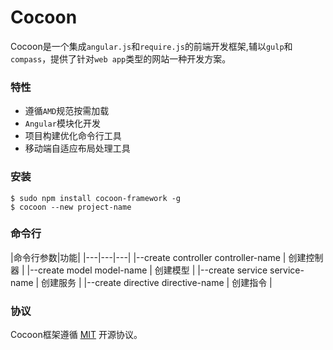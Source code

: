 # Cocoon
Cocoon是一个集成`angular.js`和`require.js`的前端开发框架,辅以`gulp`和`compass`，提供了针对`web app`类型的网站一种开发方案。

### 特性
* 遵循`AMD`规范按需加载
* `Angular`模块化开发
* 项目构建优化命令行工具
* 移动端自适应布局处理工具

### 安装

```
$ sudo npm install cocoon-framework -g
$ cocoon --new project-name
```

### 命令行

|命令行参数|功能|
|---|---|---|
|--create controller controller-name | 创建控制器 |
|--create model model-name | 创建模型 |
|--create service service-name | 创建服务 |
|--create directive directive-name | 创建指令 |

### 协议
Cocoon框架遵循 [MIT](http://opensource.org/licenses/MIT) 开源协议。
